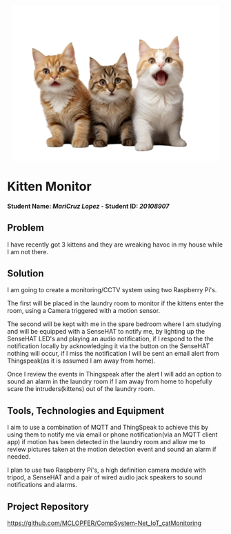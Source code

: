 <p align="center">
  <img src="images/three_kittens.png"/>
</p>

# Kitten Monitor
#### Student Name: *MariCruz Lopez*  -  Student ID: *20108907*

## Problem
I have recently got 3 kittens and they are wreaking havoc in my house while I am not there.

## Solution
I am going to create a monitoring/CCTV system using two Raspberry Pi's.

The first will be placed in the laundry room to monitor if the kittens enter the room, using a Camera triggered with a motion sensor.

The second will be kept with me in the spare bedroom where I am studying and will be equipped with a SenseHAT to notify me, by lighting up the SenseHAT LED's and playing an audio notification, if I respond to the the notification locally by acknowledging it via the button on the SenseHAT nothing will occur, if I miss the notification I will be sent an email alert from Thingspeak(as it is assumed I am away from home).

Once I review the events in Thingspeak after the alert I will add an option to sound an alarm in the laundry room if I am away from home to hopefully scare the intruders(kittens) out of the laundry room.

## Tools, Technologies and Equipment

I aim to use a combination of MQTT and ThingSpeak to achieve this by using them to notify me via email or phone notification(via an MQTT client app) if motion has been detected in the laundry room and allow me to review pictures taken at the motion detection event and sound an alarm if needed.

I plan to use two Raspberry Pi's, a high definition camera module with tripod, a SenseHAT and a pair of wired audio jack speakers to sound notifications and alarms.

## Project Repository
https://github.com/MCLOPFER/CompSystem-Net_IoT_catMonitoring


